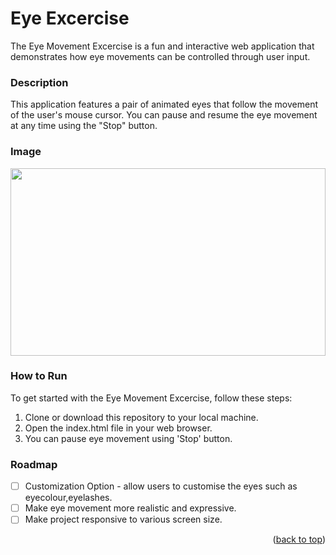 <a name="readme-top"></a>
# Eye Excercise
The Eye Movement Excercise is a fun and interactive web application that demonstrates how eye movements can be controlled through user input.

### Description
This application features a pair of animated eyes that follow the movement of the user's mouse cursor. You can pause and resume the eye movement at any time using the "Stop" button.

### Image
<img src="https://github.com/bhavyac18/eye-excercise/assets/53191128/6c4fb02c-98be-4478-81da-3942038d8a36" width="100%" height="300px">

### How to Run
To get started with the Eye Movement Excercise, follow these steps:

<ol>
  <li>Clone or download this repository to your local machine.</li>
  <li>Open the index.html file in your web browser.</li>
  <li>You can pause eye movement using 'Stop' button.</li>
</ol>

### Roadmap
- [ ] Customization Option - allow users to customise the eyes such as eyecolour,eyelashes.
- [ ] Make eye movement more realistic and expressive.
- [ ] Make project responsive to various screen size.
      
<p align="right">(<a href="#readme-top">back to top</a>)</p>
